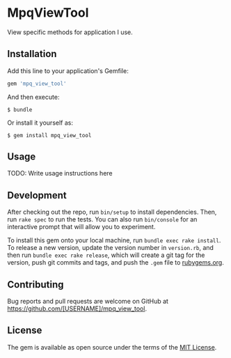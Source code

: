 # MpqViewTool

View specific methods for application I use.

## Installation

Add this line to your application's Gemfile:

```ruby
gem 'mpq_view_tool'
```

And then execute:

    $ bundle

Or install it yourself as:

    $ gem install mpq_view_tool

## Usage

TODO: Write usage instructions here

## Development

After checking out the repo, run `bin/setup` to install dependencies. Then, run `rake spec` to run the tests. You can also run `bin/console` for an interactive prompt that will allow you to experiment.

To install this gem onto your local machine, run `bundle exec rake install`. To release a new version, update the version number in `version.rb`, and then run `bundle exec rake release`, which will create a git tag for the version, push git commits and tags, and push the `.gem` file to [rubygems.org](https://rubygems.org).

## Contributing

Bug reports and pull requests are welcome on GitHub at https://github.com/[USERNAME]/mpq_view_tool.

## License

The gem is available as open source under the terms of the [MIT License](https://opensource.org/licenses/MIT).
